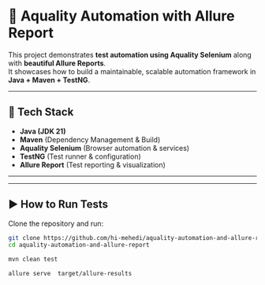 # 🚀 Aquality Automation with Allure Report

This project demonstrates **test automation using Aquality Selenium** along with **beautiful Allure Reports**.  
It showcases how to build a maintainable, scalable automation framework in **Java + Maven + TestNG**.

---

## 🔧 Tech Stack
- **Java (JDK 21)**  
- **Maven** (Dependency Management & Build)  
- **Aquality Selenium** (Browser automation & services)  
- **TestNG** (Test runner & configuration)  
- **Allure Report** (Test reporting & visualization)  

---


---

## ▶️ How to Run Tests
Clone the repository and run:
```bash
git clone https://github.com/hi-mehedi/aquality-automation-and-allure-report.git
cd aquality-automation-and-allure-report

mvn clean test

allure serve  target/allure-results

